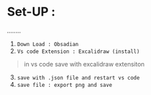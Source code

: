 # Set-UP :
*........*

1. `Down Load : Obsadian`
2. `Vs code Extension : Excalidraw (install)`
> in vs code save with excalidraw extensiton
3. `save with .json file and restart vs code`
4. `save file : export png and save`
